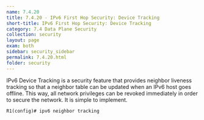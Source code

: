 ```yaml
---
name: 7.4.20
title: 7.4.20 - IPv6 First Hop Security: Device Tracking
short-title: IPv6 First Hop Security: Device Tracking
category: 7.4 Data Plane Security
collection: security
layout: page
exam: both
sidebar: security_sidebar
permalink: 7.4.20.html
folder: security
---
```

IPv6 Device Tracking is a security feature that provides neighbor liveness tracking so that a neighbor table can be updated when an IPv6 host goes offline. This way, all network privileges can be revoked immediately in order to secure the network. It is simple to implement.
```
R1(config)# ipv6 neighbor tracking
```


